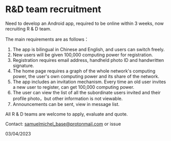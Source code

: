 # R&D team recruitment

Need to develop an Android app, required to be online within 3 weeks, now recruiting R & D team.

The main requirements are as follows：
 1. The app is bilingual in Chinese and English, and users can switch freely.
 2. New users will be given 100,000 computing power for registration.
 3. Registration requires email address, handheld photo ID and handwritten signature.
 4. The home page requires a graph of the whole network's computing power, the user's own computing power and its share of the network.
 5. The app includes an invitation mechanism. Every time an old user invites a new user to register, can get 100,000 computing power.
 6. The user can view the list of all the subordinate users invited and their profile photo，but other information is not viewable.
 7. Announcements can be sent, view in message list.

All R & D teams are welcome to apply, evaluate and quote.

Contact: samuelmichel_base@protonmail.com 
or issue

03/04/2023
